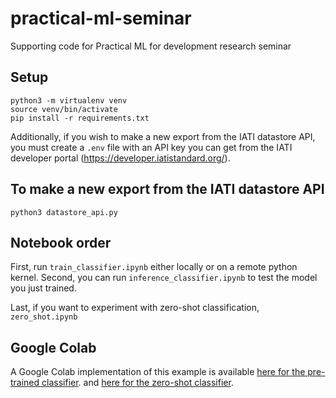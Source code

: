 # practical-ml-seminar
Supporting code for Practical ML for development research seminar

## Setup

```
python3 -m virtualenv venv
source venv/bin/activate
pip install -r requirements.txt
```

Additionally, if you wish to make a new export from the IATI datastore API, you must create a `.env` file with an API key you can get from the IATI developer portal (https://developer.iatistandard.org/).

## To make a new export from the IATI datastore API

```
python3 datastore_api.py
```

## Notebook order

First, run `train_classifier.ipynb` either locally or on a remote python kernel.
Second, you can run `inference_classifier.ipynb` to test the model you just trained.

Last, if you want to experiment with zero-shot classification, `zero_shot.ipynb`

## Google Colab

A Google Colab implementation of this example is available [here for the pre-trained classifier](https://drive.google.com/file/d/1yVN2XMforQkjqFcpLtu3DCVM-nzHuxiz/view?usp=sharing). and [here for the zero-shot classifier](https://colab.research.google.com/drive/1-Pt_xV5RVmDYwECggwLdPGy0X_nv4zHu?usp=sharing).